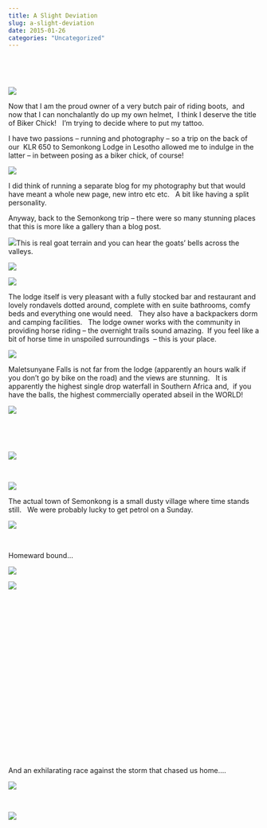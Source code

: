```yaml
---
title: A Slight Deviation
slug: a-slight-deviation
date: 2015-01-26
categories: "Uncategorized"
---
```


<p> </p>
<p> </p>
<p><img src="http://res.cloudinary.com/dy6grlu8z/image/upload/v1558842109/f27hj84wtcosw4pkjto0.jpg"/></p>
<p>Now that I am the proud owner of a very butch pair of riding boots,  and now that I can nonchalantly do up my own helmet,  I think I deserve the title of Biker Chick!   I’m trying to decide where to put my tattoo.</p>
<p>I have two passions – running and photography – so a trip on the back of our  KLR 650 to Semonkong Lodge in Lesotho allowed me to indulge in the latter – in between posing as a biker chick, of course!</p>
<p><img src="http://res.cloudinary.com/dy6grlu8z/image/upload/v1558842110/pvjt5mvd3co9qnugboez.jpg"/></p>
<p>I did think of running a separate blog for my photography but that would have meant a whole new page, new intro etc etc.   A bit like having a split personality.</p>
<p>Anyway, back to the Semonkong trip – there were so many stunning places that this is more like a gallery than a blog post.</p>
<p><img src="http://res.cloudinary.com/dy6grlu8z/image/upload/v1558842110/vvhffklmmybgtykvypfg.jpg"/>This is real goat terrain and you can hear the goats’ bells across the valleys.</p>
<p><img src="http://res.cloudinary.com/dy6grlu8z/image/upload/v1558842111/d1tkqzlfbzp89cfy4mn3.jpg"/></p>
<p><img src="http://res.cloudinary.com/dy6grlu8z/image/upload/v1558842112/jcegafnna6vsnosvvauz.jpg"/></p>
<p>The lodge itself is very pleasant with a fully stocked bar and restaurant and lovely rondavels dotted around, complete with en suite bathrooms, comfy beds and everything one would need.   They also have a backpackers dorm and camping facilities.   The lodge owner works with the community in providing horse riding – the overnight trails sound amazing.  If you feel like a bit of horse time in unspoiled surroundings  – this is your place.</p>
<p><img src="http://res.cloudinary.com/dy6grlu8z/image/upload/v1558842114/cy49rtlphpxrz2ani4bk.jpg"/></p>
<p>Maletsunyane Falls is not far from the lodge (apparently an hours walk if you don’t go by bike on the road) and the views are stunning.   It is apparently the highest single drop waterfall in Southern Africa and,  if you have the balls, the highest commercially operated abseil in the WORLD!</p>
<p><img src="http://res.cloudinary.com/dy6grlu8z/image/upload/v1558842114/n6shfsqxo0lmmtdz9pzn.jpg"/></p>
<p> </p>
<p> </p>
<p><img src="http://res.cloudinary.com/dy6grlu8z/image/upload/v1558842116/qf7or9el7ig6fnmiuudq.jpg"/></p>
<p> </p>
<p><img src="http://res.cloudinary.com/dy6grlu8z/image/upload/v1558842117/qmyilkat5wscwe79y8a0.jpg"/></p>
<p>The actual town of Semonkong is a small dusty village where time stands still.   We were probably lucky to get petrol on a Sunday.</p>
<p><img src="http://res.cloudinary.com/dy6grlu8z/image/upload/v1558842117/nv8a71xszhrapdvscqc9.jpg"/></p>
<p> </p>
<p>Homeward bound…</p>
<p><img src="http://res.cloudinary.com/dy6grlu8z/image/upload/v1558842119/nhptb2xffsai7qrsuahs.jpg"/></p>
<p><img src="http://res.cloudinary.com/dy6grlu8z/image/upload/v1558842120/pkotvldid7wensgep4nj.jpg"/></p>
<p> </p>
<p> </p>
<p> </p>
<p> </p>
<p> </p>
<p> </p>
<p> </p>
<p> </p>
<p> </p>
<p> </p>
<p> </p>
<p>And an exhilarating race against the storm that chased us home….</p>
<p><img src="http://res.cloudinary.com/dy6grlu8z/image/upload/v1558842121/frz6f9ql61c1rlflaxsw.jpg"/></p>
<p> </p>
<p><img src="http://res.cloudinary.com/dy6grlu8z/image/upload/v1558842121/t7uuilg8ygwyxaf04nky.jpg"/></p>
<p> </p>
<p> </p>









